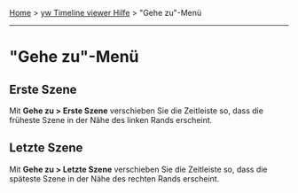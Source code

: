 [Home](..) > [yw Timeline viewer Hilfe](index.md) > "Gehe zu"-Menü

---

# "Gehe zu"-Menü

## Erste Szene

Mit **Gehe zu > Erste Szene** verschieben Sie die Zeitleiste so, dass die früheste 
Szene in der Nähe des linken Rands erscheint.

## Letzte Szene

Mit **Gehe zu > Letzte Szene** verschieben Sie die Zeitleiste so, dass die späteste 
Szene in der Nähe des rechten Rands erscheint.

